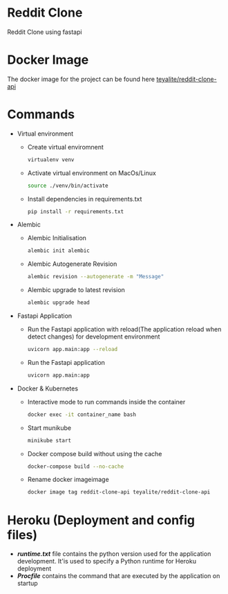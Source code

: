 # Reddit Clone

Reddit Clone using fastapi

# Docker Image

The docker image for the project can be found here [teyalite/reddit-clone-api](https://hub.docker.com/r/teyalite/reddit-clone-api)

# Commands

-   Virtual environment
    -   Create virtual enviromnent
        ```bash
        virtualenv venv
        ```
    -   Activate virtual environment on MacOs/Linux
        ```bash
        source ./venv/bin/activate
        ```
    -   Install dependencies in requirements.txt
        ```bash
        pip install -r requirements.txt
        ```
-   Alembic

    -   Alembic Initialisation
        ```bash
        alembic init alembic
        ```
    -   Alembic Autogenerate Revision
        ```bash
        alembic revision --autogenerate -m "Message"
        ```
    -   Alembic upgrade to latest revision
        ```bash
        alembic upgrade head
        ```

-   Fastapi Application
    -   Run the Fastapi application with reload(The application reload when detect changes) for development environment
        ```bash
        uvicorn app.main:app --reload
        ```
    -   Run the Fastapi application
        ```bash
        uvicorn app.main:app
        ```
-   Docker & Kubernetes

    -   Interactive mode to run commands inside the container
        ```bash
        docker exec -it container_name bash
        ```
    -   Start munikube

        ```bash
        minikube start
        ```

    -   Docker compose build without using the cache

        ```bash
        docker-compose build --no-cache
        ```

    -   Rename docker imageimage

        ```bash
        docker image tag reddit-clone-api teyalite/reddit-clone-api
        ```

# Heroku (Deployment and config files)

-   **_runtime.txt_** file contains the python version used for the application development. It'is used to specify a Python runtime for Heroku deployment
-   **_Procfile_** contains the command that are executed by the application on startup

